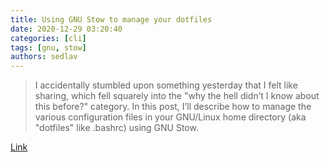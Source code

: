 ```yaml
---
title: Using GNU Stow to manage your dotfiles
date: 2020-12-29 03:20:40
categories: [cli]
tags: [gnu, stow]
authors: sedlav
---
```


> I accidentally stumbled upon something yesterday that I felt like sharing, which fell squarely into the "why the hell didn’t I know about this before?" category. In this post, I’ll describe how to manage the various configuration files in your GNU/Linux home directory (aka "dotfiles" like .bashrc) using GNU Stow.

[Link](http://brandon.invergo.net/news/2012-05-26-using-gnu-stow-to-manage-your-dotfiles.html)
